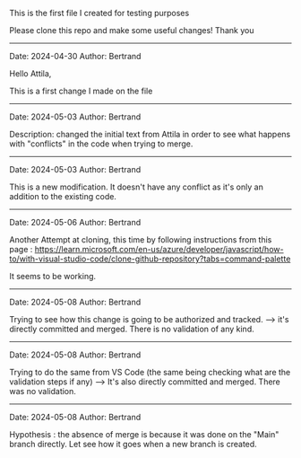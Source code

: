 This is the first file I created for testing purposes

Please clone this repo and make some useful changes!
Thank you

---
Date: 2024-04-30
Author: Bertrand

Hello Attila,

This is a first change I made on the file

---
Date: 2024-05-03
Author: Bertrand

Description: changed the initial text from Attila in order to see what happens with "conflicts" in the code when trying to merge.

---
Date: 2024-05-03
Author: Bertrand

This is a new modification. It doesn't have any conflict as it's only an addition to the existing code.

---
Date: 2024-05-06
Author: Bertrand

Another Attempt at cloning, this time by following instructions from this page : https://learn.microsoft.com/en-us/azure/developer/javascript/how-to/with-visual-studio-code/clone-github-repository?tabs=command-palette

It seems to be working.

---
Date: 2024-05-08
Author: Bertrand

Trying to see how this change is going to be authorized and tracked.
--> it's directly committed and merged. There is no validation of any kind.

---
Date: 2024-05-08
Author: Bertrand

Trying to do the same from VS Code (the same being checking what are the validation steps if any)
--> It's also directly committed and merged. There was no validation.

---
Date: 2024-05-08
Author: Bertrand

Hypothesis : the absence of merge is because it was done on the "Main" branch directly. Let see how it goes when a new branch is created.